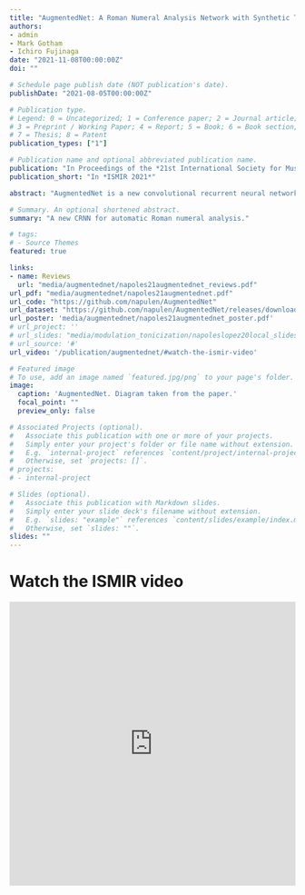 ```yaml
---
title: "AugmentedNet: A Roman Numeral Analysis Network with Synthetic Training Examples and Additional Tonal Tasks"
authors:
- admin
- Mark Gotham
- Ichiro Fujinaga
date: "2021-11-08T00:00:00Z"
doi: ""

# Schedule page publish date (NOT publication's date).
publishDate: "2021-08-05T00:00:00Z"

# Publication type.
# Legend: 0 = Uncategorized; 1 = Conference paper; 2 = Journal article;
# 3 = Preprint / Working Paper; 4 = Report; 5 = Book; 6 = Book section;
# 7 = Thesis; 8 = Patent
publication_types: ["1"]

# Publication name and optional abbreviated publication name.
publication: "In Proceedings of the *21st International Society for Music Information Retrieval Conference*"
publication_short: "In *ISMIR 2021*"

abstract: "AugmentedNet is a new convolutional recurrent neural network for predicting Roman numeral labels. The network architecture is characterized by a separate convolutional block for bass and chromagram inputs. This layout is further enhanced by using synthetic training examples for data augmentation, and a greater number of tonal tasks to solve simultaneously via multitask learning. This paper reports the improved performance achieved by combining these ideas. The additional tonal tasks strengthen the shared representation learned through multitask learning. The synthetic examples, in turn, complement key transposition, which is often the only technique used for data augmentation in similar problems related to tonal music. The name 'AugmentedNet' speaks to the increased number of both training examples and tonal tasks. We report on tests across six relevant and publicly available datasets: ABC, BPS, HaydnSun, TAVERN, When-in-Rome, and WTC. In our tests, our model outperforms recent methods of functional harmony, such as other convolutional neural networks and Transformer-based models. Finally, we show a new method for reconstructing the full Roman numeral label, based on common Roman numeral classes, which leads to better results compared to previous methods."

# Summary. An optional shortened abstract.
summary: "A new CRNN for automatic Roman numeral analysis."

# tags:
# - Source Themes
featured: true

links:
- name: Reviews
  url: "media/augmentednet/napoles21augmentednet_reviews.pdf"
url_pdf: "media/augmentednet/napoles21augmentednet.pdf"
url_code: "https://github.com/napulen/AugmentedNet"
url_dataset: "https://github.com/napulen/AugmentedNet/releases/download/v1.0.0/dataset.zip"
url_poster: 'media/augmentednet/napoles21augmentednet_poster.pdf'
# url_project: ''
# url_slides: "media/modulation_tonicization/napoleslopez20local_slides.pdf"
# url_source: '#'
url_video: '/publication/augmentednet/#watch-the-ismir-video'

# Featured image
# To use, add an image named `featured.jpg/png` to your page's folder.
image:
  caption: 'AugmentedNet. Diagram taken from the paper.'
  focal_point: ""
  preview_only: false

# Associated Projects (optional).
#   Associate this publication with one or more of your projects.
#   Simply enter your project's folder or file name without extension.
#   E.g. `internal-project` references `content/project/internal-project/index.md`.
#   Otherwise, set `projects: []`.
# projects:
# - internal-project

# Slides (optional).
#   Associate this publication with Markdown slides.
#   Simply enter your slide deck's filename without extension.
#   E.g. `slides: "example"` references `content/slides/example/index.md`.
#   Otherwise, set `slides: ""`.
slides: ""
---
```


# Watch the ISMIR video

<iframe width="100%" height="500px" src="https://www.youtube.com/embed/tybUycbBHAA" title="YouTube video player" frameborder="0" allow="accelerometer; autoplay; clipboard-write; encrypted-media; gyroscope; picture-in-picture" allowfullscreen></iframe>
